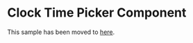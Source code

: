 # Clock Time Picker Component

This sample has been moved to [here](https://github.com/pnp/powerplatform-samples/tree/main/samples/clock-time-picker-component).
